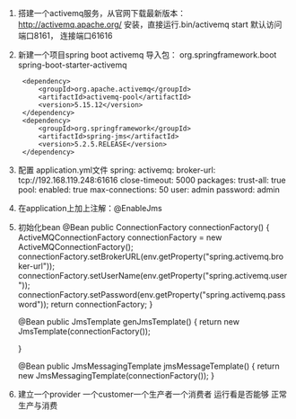 1. 搭建一个activemq服务，从官网下载最新版本：http://activemq.apache.org/
安装，直接运行.bin/activemq start
默认访问端口8161， 连接端口61616
2. 新建一个项目spring boot activemq 
导入包：
        <dependency>
            <groupId>org.springframework.boot</groupId>
            <artifactId>spring-boot-starter-activemq</artifactId>
        </dependency>

        <dependency>
            <groupId>org.apache.activemq</groupId>
            <artifactId>activemq-pool</artifactId>
            <version>5.15.12</version>
        </dependency>
        <dependency>
            <groupId>org.springframework</groupId>
            <artifactId>spring-jms</artifactId>
            <version>5.2.5.RELEASE</version>
        </dependency>
3. 配置 application.yml文件
spring:
  activemq:
    broker-url: tcp://192.168.119.248:61616
    close-timeout: 5000
    packages:
      trust-all: true
    pool:
      enabled: true
      max-connections: 50
    user: admin
    password: admin
4. 在application上加上注解：@EnableJms
5. 初始化bean
@Bean
    public ConnectionFactory connectionFactory() {
        ActiveMQConnectionFactory connectionFactory = new ActiveMQConnectionFactory();
        connectionFactory.setBrokerURL(env.getProperty("spring.activemq.broker-url"));
        connectionFactory.setUserName(env.getProperty("spring.activemq.user"));
        connectionFactory.setPassword(env.getProperty("spring.activemq.password"));
        return connectionFactory;
    }

    @Bean
    public JmsTemplate genJmsTemplate() {
        return new JmsTemplate(connectionFactory());

    }

    @Bean
    public JmsMessagingTemplate jmsMessageTemplate() {
        return new JmsMessagingTemplate(connectionFactory());
    }
6. 建立一个provider 一个customer一个生产者一个消费者
运行看是否能够 正常生产与消费
